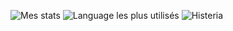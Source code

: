 ![Mes stats](https://github-readme-stats.vercel.app/api?username=dadodasyra&show_icons=true&count_private=true&hide_title=true)
![Language les plus utilisés](https://github-readme-stats.vercel.app/api/top-langs/?username=dadodasyra&layout=compact)
![Histeria](https://minecraftpocket-servers.com/server/82450/banners/half-banner-2.png)
